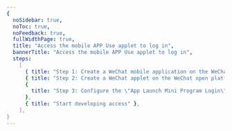 ```yaml
---
{
  noSidebar: true,
  noToc: true,
  noFeedback: true,
  fullWidthPage: true,
  title: "Access the mobile APP Use applet to log in",
  bannerTitle: "Access the mobile APP Use applet to log in",
  steps:
    [
      { title: "Step 1: Create a WeChat mobile application on the WeChat open platform" },
      { title: "Step 2: Create a WeChat applet on the WeChat open platform (optional)" },
      {
        title: "Step 3: Configure the \"App Launch Mini Program Login\" application on the {{$localeConfig.brandName}} console (optional)",
      },
      { title: "Start developing access" },
    ],
}
---
```


<IntegrationDetail backLink="/en/guides/connections/social"/>
